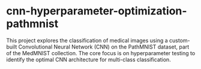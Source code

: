 # cnn-hyperparameter-optimization-pathmnist
This project explores the classification of medical images using a custom-built Convolutional Neural Network (CNN) on the PathMNIST dataset, part of the MedMNIST collection. The core focus is on hyperparameter testing to identify the optimal CNN architecture for multi-class classification.
